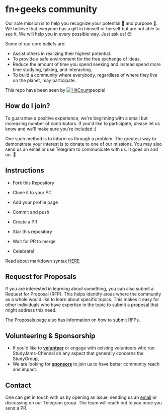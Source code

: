 # fn+geeks community

Our sole mission is to help you recognize your potential :muscle: and purpose :musical_note:. We believe that everyone has a gift in himself or herself but are not able to see it. We will help you in every possible way. Just ask us! :heart_eyes: 

Some of our core beliefs are:

* Assist others in realizing their highest potential.
* To provide a safe environment for the free exchange of ideas.
* Reduce the amount of time you spend seeking and instead spend more time studying, talking, and interacting.
* To build a community where everybody, regardless of where they live on the planet, may participate.

This repo have been seen by [![HitCount](https://hits.seeyoufarm.com/api/count/incr/badge.svg?url=https%3A%2F%2Fgithub.com%2Ffnplus%2Fjoin-fnplus&count_bg=%2379C83D&title_bg=%23555555&icon=&icon_color=%23E7E7E7&title=hits&edge_flat=false)](https://hits.seeyoufarm.com)people!

## How do I join?

To guarantee a positive experience, we're beginning with a small but increasing number of contributors. If you'd like to participate, please let us know and we'll make sure you're included :)

One such method is to inform us through a problem. The greatest way to demonstrate your interest is to donate to one of our missions. You may also send us an email or use Telegram to communicate with us. It goes on and on. 🚀

## Instructions

- Fork this Repository

- Clone it to your PC

- Add your profile page

- Commit and push

- Create a PR

- Star this repository

- Wait for PR to merge

- Celebrate!

Read about markdown syntax [HERE](https://github.com/adam-p/markdown-here/wiki/Markdown-Cheatsheet)

## Request for Proposals

If you are interested in learning about something, you can also submit a Request for Proposal (RFP). This helps identify areas where the community as a whole would like to learn about specific topics. This makes it easy for other individuals who have expertise in the topic to submit a proposal that might address this need.

The [Proposals](https://github.com/fnplus/join-fnplus-with-a-pr/blob/master/PROPOSALS.md) page also has information on how to submit RFPs.

## Volunteering & Sponsorship

- If you'd like to **[volunteer](https://github.com/fnplus/join-fnplus-with-a-pr/blob/master/VOLUNTEERS.md)** or engage with existing volunteers who run StudyJams-Chennai on any aspect that generally concerns the StudyGroup,
- We are looking for **[sponsors](https://github.com/fnplus/join-fnplus-with-a-pr/blob/master/SPONSORS.md)** to join us to have better community reach and impact.

## Contact

One can get in touch with us by opening an issue, sending us an [email](mailto:hellofnplus@gmail.com) or discussing on our Telegram group. The team will reach out to you once you send a PR.
